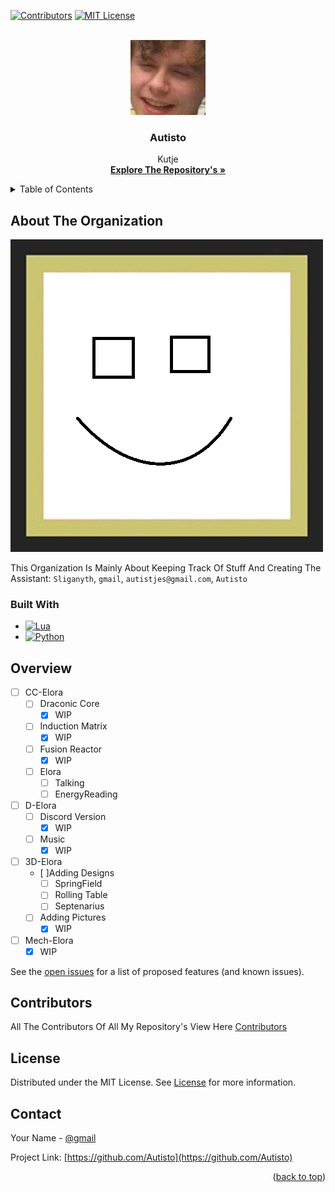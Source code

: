 <a name="readme-top"></a>

[![Contributors][contributors-shield]][contributors-url]
[![MIT License][license-shield]][license-url]

<br />
<div align="center">
  <a href="https://github.com/Autisto">
    <img src="Images/logo.png" alt="Logo" width="120" height="120">
  </a>

<h3 align="center">Autisto</h3>
  <p align="center">
    Kutje
    <br />
    <a href="https://github.com/orgs/Autisto/repositories"><strong>Explore The Repository's »</strong></a>
    <br />
</div>

<details>
  <summary>Table of Contents</summary>
  <ol>
    <li>
      <a href="#about-the-project">About The Project</a>
      <ul>
        <li><a href="#built-with">Built With</a></li>
      </ul>
    </li>
    <li><a href="#overview">Overview</a></li>
    <li><a href="#contributors">Contributors</a></li>
    <li><a href="#license">License</a></li>
    <li><a href="#contact">Contact</a></li>
  </ol>
</details>



<!-- ABOUT THE PROJECT -->
## About The Organization

[![Product Name Screen Shot][product-screenshot]](https://github.com/Autisto)

This Organization Is Mainly About Keeping Track Of Stuff And Creating The Assistant: `Sliganyth`, `gmail`, `autistjes@gmail.com`, `Autisto`

### Built With

* [![Lua][lua]][lua-url]
* [![Python][python]][py-url]

## Overview

- [ ] CC-Elora
  - [ ] Draconic Core
    - [X] WIP
  - [ ] Induction Matrix
    - [X] WIP
  - [ ] Fusion Reactor
    - [X] WIP
  - [ ] Elora
    - [ ] Talking
    - [ ] EnergyReading
- [ ] D-Elora
  - [ ] Discord Version
    - [X] WIP
  - [ ] Music
    - [X] WIP
- [ ] 3D-Elora
  - [ ]Adding Designs
    - [ ] SpringField
    - [ ] Rolling Table
    - [ ] Septenarius
  - [ ] Adding Pictures
    - [X] WIP  
- [ ] Mech-Elora
  - [X] WIP

See the [open issues](https://github.com/github_username/repo_name/issues) for a list of proposed features (and known issues).

## Contributors

All The Contributors Of All My Repository's View Here <a href="https://github.com/Autisto/CC-Elora/blob/main/CONTRIBUTORS.md" target="_blank">Contributors</a>


## License

Distributed under the MIT License. See <a href="https://github.com/Autisto/.github/blob/main/LICENSE.md" target="_blank">License</a> for more information.

## Contact

Your Name - [@gmail](Autistjes@gmail.com)

Project Link: [https://github.com/Autisto](https://github.com/Autisto)

<p align="right">(<a href="#readme-top">back to top</a>)</p>

[contributors-shield]: https://img.shields.io/github/contributors/Autisto/.github.svg?style=for-the-badge
[contributors-url]: https://github.com/Autisto/.github/blob/main/CONTRIBUTORS.md
[license-shield]: https://img.shields.io/github/license/Autisto/.github.svg?style=for-the-badge
[license-url]: https://github.com/Autisto/.github/blob/master/LICENSE.md
[product-screenshot]: Images/screenshot.jpg
[Lua]: https://img.shields.io/badge/lua-000000?style=for-the-badge&logo=lua&logoColor=white
[Lua-url]: https://www.lua.org/
[Python]: https://img.shields.io/badge/python-3670A0?style=for-the-badge&logo=python&logoColor=ffdd54
[py-url]: https://www.python.org